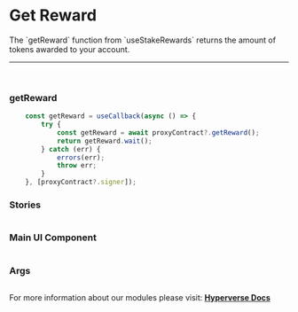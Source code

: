 # Get Reward

<p> The `getReward` function from `useStakeRewards` returns the amount of tokens awarded to your account. </p>

---

<br>

### getReward

```jsx
	const getReward = useCallback(async () => {
		try {
			const getReward = await proxyContract?.getReward();
			return getReward.wait();
		} catch (err) {
			errors(err);
			throw err;
		}
	}, [proxyContract?.signer]);
```

### Stories

```jsx

```

### Main UI Component

```jsx

```

### Args

```jsx

```

For more information about our modules please visit: [**Hyperverse Docs**](https://docs.hyperverse.dev)
